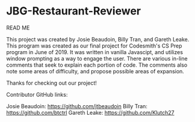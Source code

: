 # JBG-Restaurant-Reviewer

READ ME

This project was created by Josie Beaudoin, Billy Tran, and Gareth Leake.
This program was created as our final project for Codesmith's CS Prep program in June of 2019.
It was written in vanilla Javascipt, and utilizes window prompting as a way to engage the user.
There are various in-line comments that seek to explain each portion of code.
The comments also note some areas of difficulty, and propose possible areas of expansion.

Thanks for checking out our project!

Contributor GitHub links:

Josie Beaudoin: https://github.com/jtbeaudoin
Billy Tran: https://github.com/btctrl
Gareth Leake: https://github.com/Klutch27
